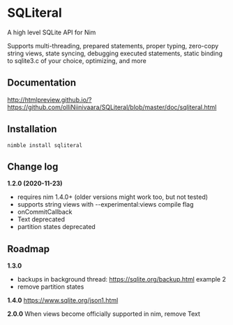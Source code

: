 # SQLiteral
A high level SQLite API for Nim

Supports multi-threading, prepared statements, proper typing, zero-copy string views,
state syncing, debugging executed statements, static binding to sqlite3.c of your choice, optimizing, and more

## Documentation
http://htmlpreview.github.io/?https://github.com/olliNiinivaara/SQLiteral/blob/master/doc/sqliteral.html

## Installation
`nimble install sqliteral`

## Change log

**1.2.0 (2020-11-23)**
* requires nim 1.4.0+ (older versions might work too, but not tested)
* supports string views with --experimental:views compile flag
* onCommitCallback
* Text deprecated
* partition states deprecated

## Roadmap

**1.3.0**
* backups in background thread: https://sqlite.org/backup.html example 2
* remove partition states

**1.4.0** https://www.sqlite.org/json1.html

**2.0.0** When views become officially supported in nim, remove Text